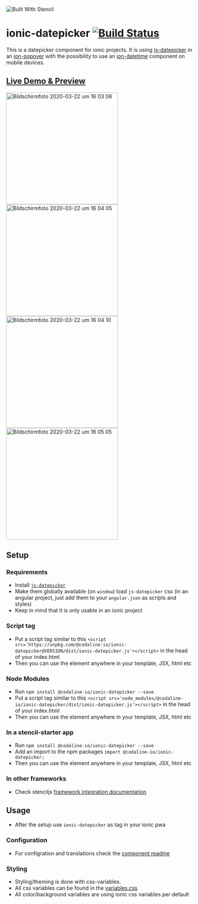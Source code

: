 ![Built With Stencil](https://img.shields.io/badge/-Built%20With%20Stencil-16161d.svg?logo=data%3Aimage%2Fsvg%2Bxml%3Bbase64%2CPD94bWwgdmVyc2lvbj0iMS4wIiBlbmNvZGluZz0idXRmLTgiPz4KPCEtLSBHZW5lcmF0b3I6IEFkb2JlIElsbHVzdHJhdG9yIDE5LjIuMSwgU1ZHIEV4cG9ydCBQbHVnLUluIC4gU1ZHIFZlcnNpb246IDYuMDAgQnVpbGQgMCkgIC0tPgo8c3ZnIHZlcnNpb249IjEuMSIgaWQ9IkxheWVyXzEiIHhtbG5zPSJodHRwOi8vd3d3LnczLm9yZy8yMDAwL3N2ZyIgeG1sbnM6eGxpbms9Imh0dHA6Ly93d3cudzMub3JnLzE5OTkveGxpbmsiIHg9IjBweCIgeT0iMHB4IgoJIHZpZXdCb3g9IjAgMCA1MTIgNTEyIiBzdHlsZT0iZW5hYmxlLWJhY2tncm91bmQ6bmV3IDAgMCA1MTIgNTEyOyIgeG1sOnNwYWNlPSJwcmVzZXJ2ZSI%2BCjxzdHlsZSB0eXBlPSJ0ZXh0L2NzcyI%2BCgkuc3Qwe2ZpbGw6I0ZGRkZGRjt9Cjwvc3R5bGU%2BCjxwYXRoIGNsYXNzPSJzdDAiIGQ9Ik00MjQuNywzNzMuOWMwLDM3LjYtNTUuMSw2OC42LTkyLjcsNjguNkgxODAuNGMtMzcuOSwwLTkyLjctMzAuNy05Mi43LTY4LjZ2LTMuNmgzMzYuOVYzNzMuOXoiLz4KPHBhdGggY2xhc3M9InN0MCIgZD0iTTQyNC43LDI5Mi4xSDE4MC40Yy0zNy42LDAtOTIuNy0zMS05Mi43LTY4LjZ2LTMuNkgzMzJjMzcuNiwwLDkyLjcsMzEsOTIuNyw2OC42VjI5Mi4xeiIvPgo8cGF0aCBjbGFzcz0ic3QwIiBkPSJNNDI0LjcsMTQxLjdIODcuN3YtMy42YzAtMzcuNiw1NC44LTY4LjYsOTIuNy02OC42SDMzMmMzNy45LDAsOTIuNywzMC43LDkyLjcsNjguNlYxNDEuN3oiLz4KPC9zdmc%2BCg%3D%3D&colorA=16161d&style=flat-square)

# ionic-datepicker [![Build Status](https://github.com/codaline-io/ionic-datepicker/workflows/CI/badge.svg)](https://github.com/codaline-io/ionic-datepicker/actions/)

This is a datepicker component for ionic projects. It is using [js-datepicker](https://www.npmjs.com/package/js-datepicker) in an [ion-popover](https://ionicframework.com/docs/api/popover) with the possibility to use an [ion-datetime](https://ionicframework.com/docs/api/datetime) component on mobile devices.

## [Live Demo & Preview](https://codaline-io.github.io/ionic-datepicker)

<img width="300" alt="Bildschirmfoto 2020-03-22 um 16 03 06" src="https://user-images.githubusercontent.com/2264672/77252861-fe709600-6c56-11ea-8a61-d8ba12260c5f.png">
<img width="300" alt="Bildschirmfoto 2020-03-22 um 16 04 05" src="https://user-images.githubusercontent.com/2264672/77252864-02041d00-6c57-11ea-9671-d02157733ab6.png">
<img width="300" alt="Bildschirmfoto 2020-03-22 um 16 04 10" src="https://user-images.githubusercontent.com/2264672/77252865-04667700-6c57-11ea-8fce-8a3e2e08a6c0.png">
<img width="300" alt="Bildschirmfoto 2020-03-22 um 16 05 05" src="https://user-images.githubusercontent.com/2264672/77252866-06303a80-6c57-11ea-93fc-9a6c89261438.png">

## Setup

### Requirements

- Install [`js-datepicker`](https://www.npmjs.com/package/js-datepicker)
- Make them globally available (on `window`) load `js-datepicker` css (in an angular project, just add them to your `angular.json` as scripts and styles)
- Keep in mind that it is only usable in an ionic project

### Script tag

- Put a script tag similar to this `<script src='https://unpkg.com/@codaline-io/ionic-datepicker@VERSION/dist/ionic-datepicker.js'></script>` in the head of your index.html
- Then you can use the element anywhere in your template, JSX, html etc

### Node Modules
- Run `npm install @codaline-io/ionic-datepicker --save`
- Put a script tag similar to this `<script src='node_modules/@codaline-io/ionic-datepicker/dist/ionic-datepicker.js'></script>` in the head of your index.html
- Then you can use the element anywhere in your template, JSX, html etc

### In a stencil-starter app
- Run `npm install @codaline-io/ionic-datepicker --save`
- Add an import to the npm packages `import @codaline-io/ionic-datepicker;`
- Then you can use the element anywhere in your template, JSX, html etc

### In other frameworks

- Check stenciljs [framework integration documentation](https://stenciljs.com/docs/overview)

## Usage

- After the setup use `ionic-datepicker` as tag in your ionic pwa

### Configuration

- For configration and translations check the [component readme](https://github.com/codaline-io/ionic-datepicker/blob/master/src/components/ionic-datepicker/readme.md)

### Styling

- Styling/theming is done with css-variables.
- All css variables can be found in the [variables.css](https://github.com/codaline-io/ionic-datepicker/blob/master/src/components/variables.css)
- All color/background variables are using ionic css variables per default
